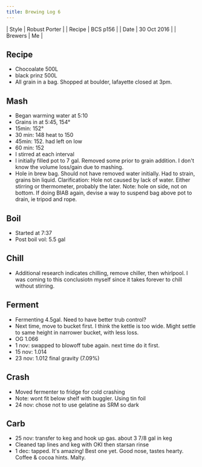 ```yaml
---
title: Brewing Log 6
---
```


| Style | Robust Porter |
| Recipe | BCS p156 |
| Date | 30 Oct 2016 |
| Brewers | Me |

## Recipe

* Chocoalate 500L
* black prinz 500L
* All grain in a bag. Shopped at boulder, lafayette closed at 3pm.

## Mash

* Began warming water at 5:10
* Grains in at 5:45, 154°
* 15min: 152°
* 30 min: 148 heat to 150
* 45min: 152. had left on low
* 60 min: 152
* I stirred at each interval
* I initially filled pot to 7 gal. Removed some prior to grain addition. I don't know the volume loss/gain due to mashing.
* Hole in brew bag. Should not have removed water initially. Had to strain, grains bin liquid. Clarification: Hole not caused by lack of water. Either stirring or thermometer, probably the later. Note: hole on side, not on bottom. If doing BIAB again, devise a way to suspend bag above pot to drain, ie tripod and rope.

## Boil

* Started at 7:37
* Post boil vol: 5.5 gal

## Chill

* Additional research indicates chilling, remove chiller, then whirlpool. I was coming to this conclusiotn myself since it takes forever to chill without stirring.

## Ferment

* Fermenting 4.5gal. Need to have better trub control?
* Next time, move to bucket first. I think the kettle is too wide. Might settle to same height in narrower bucket, with less loss.
* OG 1.066
* 1 nov: swapped to blowoff tube again. next time do it first.
* 15 nov: 1.014
* 23 nov: 1.012 final gravity (7.09%)

## Crash

* Moved fermenter to fridge for cold crashing
* Note: wont fit below shelf with buggler. Using tin foil
* 24 nov: chose not to use gelatine as SRM so dark

## Carb

* 25 nov: transfer to keg and hook up gas. about 3 7/8 gal in keg
* Cleaned tap lines and keg with OKI then starsan rinse
* 1 dec: tapped. It's amazing! Best one yet. Good nose, tastes hearty. Coffee & cocoa hints. Malty.
